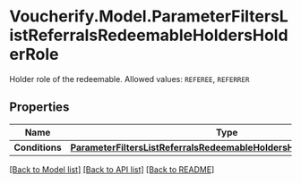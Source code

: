# Voucherify.Model.ParameterFiltersListReferralsRedeemableHoldersHolderRole
Holder role of the redeemable. Allowed values: `REFEREE`, `REFERRER`

## Properties

Name | Type | Description | Notes
------------ | ------------- | ------------- | -------------
**Conditions** | [**ParameterFiltersListReferralsRedeemableHoldersHolderRoleConditions**](ParameterFiltersListReferralsRedeemableHoldersHolderRoleConditions.md) |  | [optional] 

[[Back to Model list]](../README.md#documentation-for-models) [[Back to API list]](../README.md#documentation-for-api-endpoints) [[Back to README]](../README.md)

